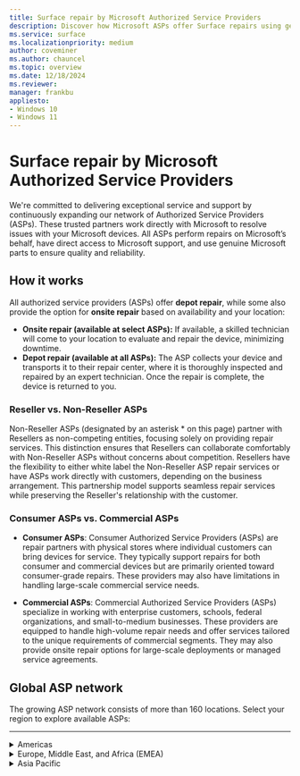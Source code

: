 ```yaml
---
title: Surface repair by Microsoft Authorized Service Providers
description: Discover how Microsoft ASPs offer Surface repairs using genuine parts & direct support, collaborating closely with Microsoft for quality service.
ms.service: surface
ms.localizationpriority: medium
author: coveminer
ms.author: chauncel
ms.topic: overview
ms.date: 12/18/2024
ms.reviewer: 
manager: frankbu
appliesto:
- Windows 10
- Windows 11
---
```


# Surface repair by Microsoft Authorized Service Providers

We're committed to delivering exceptional service and support by continuously expanding our network of Authorized Service Providers (ASPs). These trusted partners work directly with Microsoft to resolve issues with your Microsoft devices. All ASPs perform repairs on Microsoft’s behalf, have direct access to Microsoft support, and use genuine Microsoft parts to ensure quality and reliability.

## How it works

All authorized service providers (ASPs) offer **depot repair**, while some also provide the option for **onsite repair** based on availability and your location:

- **Onsite repair (available at select ASPs):** If available, a skilled technician will come to your location to evaluate and repair the device, minimizing downtime.  
- **Depot repair (available at all ASPs):** The ASP collects your device and transports it to their repair center, where it is thoroughly inspected and repaired by an expert technician. Once the repair is complete, the device is returned to you.

### Reseller vs. Non-Reseller ASPs

Non-Reseller ASPs (designated by an asterisk * on this page) partner with Resellers as non-competing entities, focusing solely on providing repair services. This distinction ensures that Resellers can collaborate comfortably with Non-Reseller ASPs without concerns about competition. Resellers have the flexibility to either white label the Non-Reseller ASP repair services or have ASPs work directly with customers, depending on the business arrangement. This partnership model supports seamless repair services while preserving the Reseller's relationship with the customer.

### Consumer ASPs vs. Commercial ASPs

- **Consumer ASPs**: Consumer Authorized Service Providers (ASPs) are repair partners with physical stores where individual customers can bring devices for service. They typically support repairs for both consumer and commercial devices but are primarily oriented toward consumer-grade repairs. These providers may also have limitations in handling large-scale commercial service needs.

- **Commercial ASPs**: Commercial Authorized Service Providers (ASPs) specialize in working with enterprise customers, schools, federal organizations, and small-to-medium businesses. These providers are equipped to handle high-volume repair needs and offer services tailored to the unique requirements of commercial segments. They may also provide onsite repair options for large-scale deployments or managed service agreements.

## Global ASP network

The growing ASP network consists of more than 160 locations. Select your region to explore available ASPs:

---
<details id="americas">
   <summary>Americas</summary>

The Americas provide extensive repair services with ASPs available in Canada and the United States, supporting both consumers and businesses.

#### Canada

| Authorized Service Provider                 | Onsite Repair | Notes                                  |
|---------------------------------------------|---------------|----------------------------------------|
| [CompuCom](https://www4.compucom.com/compucom-canada)   | --            |                                       |
| [Compugen](https://www.compugen.com/)                  | ✔             |                                       |
| [Converge Technology Solutions](https://convergetp.com/) | ✔           |                                       |
| [Coreio](https://www.coreio.com/)                      | ✔             |                                       |
| [Insight](https://ca.insight.com/en_CA/home.html)       | --            |                                       |
| [IT Mission](https://itmission.com/)                   | --            |                                       |
| [Microserve](https://www.microserve.ca/)               | ✔             |                                       |
| [TD SYNNEX](https://www.synnexcorp.com/ca/)            | --            |                                       |
| [WBM Technologies](https://www.wbm.ca/)                | ✔             |                                       |

#### United States

| Authorized Service Provider                 | Onsite Repair | Notes                                  |
|---------------------------------------------|---------------|----------------------------------------|
| [Applied Data Technologies](https://applieddatatech.com/) | ✔           |                                       |
| [Checkpoint Services](https://www.checkpoint.com/)        | ✔           |                                       |
| [CompuCom](https://www.compucom.com/)                    | --           |                                       |
| [Compugen](https://www.compugen.us/)                     | ✔           |                                       |
| [Connection](https://www.connection.com/)                | --           |                                       |
| [Converge Technology Solutions](https://convergetp.com/digital-workplace/) | -- |                                       |
| [Coreio](https://www.coreio.com/)                        | ✔           |                                       |
| [DHE](https://www.dhecs.com/)                            | ✔           |                                       |
| [DI Technology Group Inc](https://store.dataimpressions.com/) | --     |                                       |
| [Duke Computer Repair]()                     | --            |                                       |
| [DXC Technology](https://dxc.com/us)                     | --           | Serves Microsoft employees only.      |
| [FedEx](https://www.fedex.com/global/choose-location.html) | --         | Self-maintainer, internal only.       |
| [GlobalAsset](https://globalassetonline.com/)             | --           |                                       |
| [Hemmersbach US Ltd](https://www.hemmersbach.com/fieldservices)| ✔            | Onsite repair requires high volume (1000+ devices). |
| [Insight](https://www.insight.com/)                      | --           |                                       |
| [Integration Technologies Group](https://www.itgonline.com/) | ✔       |                                       |
| [IT savvy](https://www.itsavvy.com/)                     | --           |                                       |
| [MCPC](https://www.mcpc.com/)                            | --           |                                       |
| [MicroK12](https://microk12.com/)                        | ✔           | Onsite repair available case-by-case. |
| [Mobile ME IT](https://mobilemeit.com/)                  | --           |                                       |
| [Netsync Network Solutions](https://www.netsync.com/services/managed-services/microsoft-asp/) | ✔ |
| [New York Computer Help](https://www.newyorkcomputerhelp.com/microsoft-surface-repair-provider-in-new-york/) | ✔ |
| [ProTech Computer Systems, Inc](https://www.protsys.com/)| --         |                                       |
| [Sterling](https://sterling.com/)                        | --           |                                       |
| [TD SYNNEX](https://www.synnexcorp.com/us/)              | --           |                                       |
| [Trafera](https://www.trafera.com/)                      | --           |                                       |
| [UDT](https://udtonline.com/)                            | --           |                                       |
| [Zones](https://www.zones.com/site/home/index.html)      | --           |                                       |

</details>

<details id="europe-middle-east-and-africa-emea">
  <summary>Europe, Middle East, and Africa (EMEA)</summary>

EMEA offers a variety of ASPs supporting local repair services with genuine Microsoft parts.

#### Austria

| Authorized Service Provider                     | Onsite Repair | Notes                                  |
|-------------------------------------------------|---------------|----------------------------------------|
| [ACP IT Solutions GMbh](https://www.acp-gruppe.com/de-at/news-und-events/acp-ist-authorized-surface-provider) | ?           |                                       |
| [Bechtle GmbH IT Systemhaus](https://www.bechtle.com/at-en/about-bechtle/company/bechtle-systemhouse-austria) | ✔           |                                       |
| [CLS](https://www.cls.at/)                          | --            |                                       |
| [Mobiletouch Austria GmbH](https://mobiletouch.at/) | --           |                                       |

#### Belgium

| Authorized Service Provider        | Onsite Repair | Notes                                  |
|------------------------------------|---------------|----------------------------------------|
| [The Rent Company](https://rentcompany.be/) | ?           |                                       |

#### Denmark

| Authorized Service Provider        | Onsite Repair | Notes                                  |
|------------------------------------|---------------|----------------------------------------|
| [Atea A/S](https://www.atea.dk/)   | ✔             |                                       |

#### France

| Authorized Service Provider        | Onsite Repair | Notes                                  |
|------------------------------------|---------------|----------------------------------------|
| [D4B](https://digital4business.fr/)    | --           |                                       |
| [Econocom](https://www.econocom.com/)  | ✔           |                                       |

#### Germany

| Authorized Service Provider        | Onsite Repair | Notes                                  |
|------------------------------------|---------------|----------------------------------------|
| [API](https://www.api.de)              | --           |                                       |
| [Bechtle](https://www.bechtle.com/)    | --           |                                       |
| [Computacenter](https://www.computacenter.com/) | ✔        |                                       |
| [Energy Net Gmbh](https://www.energy-net.de/services/maintenance-repair/microsoft-asp/) | ? |                                       |
| [Hemmersbach](https://www.hemmersbach.com/fieldservices)) | ✔       | Onsite repair requires high volume.   |
| [MetaComp](https://www.metacomp.de/)   | ✔           |                                       |
| [Ratiodata](https://www.ratiodata.de/) | --          |                                       |
| [Think About It](https://think-about.it/) | --       |                                       |

#### Netherlands

| Authorized Service Provider        | Onsite Repair | Notes                                  |
|------------------------------------|---------------|----------------------------------------|
| [ARP Nederland B.V](https://www.arpsolutions.nl/) | --        |                                       |
| [The Rent Company](https://rentcompany.nl/) | --          |                                       |

#### Spain

| Authorized Service Provider        | Onsite Repair | Notes                                  |
|------------------------------------|---------------|----------------------------------------|
| [Valorista](https://valorista.com/servicio-tecnico-oficial-microsoft-surface) | ✔ |                                       |

#### Switzerland

| Authorized Service Provider        | Onsite Repair | Notes                                  |
|------------------------------------|---------------|----------------------------------------|
| [Computacenter AG](https://www.computacenter.com/en-ch/partners/microsoft/microsoft-surface) | ✔ |                                       |

#### United Arab Emirates (UAE)

| Authorized Service Provider        | Onsite Repair | Notes                                  |
|------------------------------------|---------------|----------------------------------------|
| [Redington Gulf FZE-HQ](https://www.ensureservices.com/microsoft-authorised-service-provider/) | ✔ |                                       |

#### United Kingdom

| Authorized Service Provider        | Onsite Repair | Notes                                  |
|------------------------------------|---------------|----------------------------------------|
| [Academia Ltd](https://academia.co.uk/) | --            |                                       |
| [Carillion](https://www.carillion.com/) | ✔             |                                       |
| [Centerprise](https://www.centerprise.co.uk/) | --        |                                       |
| [CDW](https://www.uk.cdw.com/)          | --           |                                       |
| [Class Technology Solutions](https://www.easy4u.school/) | -- |                                       |
| [Computacenter](https://www.computacenter.com/) | ?       |                                       |
| [Currys](https://www.currys.co.uk/store-finder) | --       | Consumer ASP, walk-in services.       |
| [DXC Technology (UK)](https://dxc.com/uk/) | ✔          |                                       |
| [HybrIT](https://www.hybrit.co.uk/)     | ✔             |                                       |
| [Jigsaw Systems Ltd](https://www.jigsaw24.com/partnerships/microsoft)|?       |                                       |
| [Specialist Computer Centre](https://www.scc.com/)|?     |                                       |
| [TMT First Limited](https://www.tmtfirst.co.uk/microsoft-surface-repairs/) | n/a |                                       |
| [Westcoast](https://www.westcoast.co.uk/) | --          |                                       |
| [XMA](https://www.xma.co.uk/)           | ✔             |                                       |
| [Zones](https://uk.zones.com/)          | --           |                                       |

</details>

<details id="asia-pacific">
  <summary>Asia Pacific</summary>

ASPs in the Asia Pacific region offer a mix of onsite services, meeting the needs of both personal and business users across several countries.

#### Australia

| Authorized Service Provider        | Onsite Repair | Notes                                  |
|------------------------------------|---------------|----------------------------------------|
| [ASI solutions](https://www.asi.com.au/) | ✔         |                                       |
| [Comp Now](https://www.compnow.com.au/) | ✔         |                                       |
| [Hemmersbach Australia](https://www.hemmersbach.com/fieldservices)) |✔            | Onsite repair requires high volume.   |
| [JB Hi-Fi](https://www.jbhifi.business/) | ✔         | Consumer ASP, walk-in services.       |
| [KEH Partnership](https://technology.theschoollocker.com.au/) | -- |                                       |
| [Stott & Hoare](https://www.stotthoare.com.au/) | ✔     |                                       |
| [Winthrop](https://www.winaust.com.au/) | ✔         |                                       |

#### China

| Authorized Service Provider        | Onsite Repair | Notes                                  |
|------------------------------------|---------------|----------------------------------------|
| [Digital China (神州数码)](https://www.digitalchina.com/)| ✔    | Consumer ASP.                         |
| [Double Rise (倍升互联)](https://www.doublerise.com/Microsoft.html)| -- |                                       |

#### Japan

| Authorized Service Provider        | Onsite Repair | Notes                                  |
|------------------------------------|---------------|----------------------------------------|
| [Bic Camera](https://www.biccamera.co.jp/support/surface_repair/) | --  | Consumer ASP, walk-in services.       |
| [GSS](https://www.gssltd.co.jp/surface/) | --       |                                       |

#### New Zealand

| Authorized Service Provider        | Onsite Repair | Notes                                  |
|------------------------------------|---------------|----------------------------------------|
| [Service Plus Group Limited](https://serviceplus.co.nz/brands/microsoft-surface-authorised-repairs/)|-- |                                       |
| [The Laptop Company](https://www.laptop.co.nz/) | --            |                                       |

#### South Korea

| Authorized Service Provider        | Onsite Repair | Notes                                  |
|------------------------------------|---------------|----------------------------------------|
|  [Gownet Co., Ltd](https://surface.gownet.com/) | -- |  Gownet offers Consumer & Commercial ASP services.                                     |

#### Taiwan

| Authorized Service Provider        | Onsite Repair | Notes                                  |
|------------------------------------|---------------|----------------------------------------|
| [BYTE International](https://www.bestyield.com/) | ✔ |                                       |
| [Hope Computers](https://asp.hope.tw/)| ✔          |                                       |

</details>
